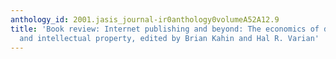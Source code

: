 ```yaml
---
anthology_id: 2001.jasis_journal-ir0anthology0volumeA52A12.9
title: 'Book review: Internet publishing and beyond: The economics of digital information
  and intellectual property, edited by Brian Kahin and Hal R. Varian'
---
```

